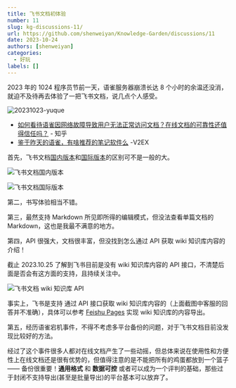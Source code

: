 ```yaml
---
title: 飞书文档初体验
number: 11
slug: kg-discussions-11/
url: https://github.com/shenweiyan/Knowledge-Garden/discussions/11
date: 2023-10-24
authors: [shenweiyan]
categories: 
  - 好玩
labels: []
---
```


2023 年的 1024 程序员节前一天，语雀服务器崩溃长达 8 个小时的余温还没消，就迫不及待再去体验了一把飞书文档，说几点个人感受。

<!-- more -->

![20231023-yuque](https://slab-1251708715.cos.ap-guangzhou.myqcloud.com/Gitbook/2023/20231023-yuque.png)

- [如何看待语雀因网络故障导致用户无法正常访问文档？在线文档的可靠性还值得信任吗？](https://www.zhihu.com/question/627418678) - 知乎
- [鉴于昨天的语雀，有啥推荐的笔记软件么](https://www.v2ex.com/t/984728) -V2EX


首先，飞书文档[国内版本](https://www.feishu.cn/)和[国际版本](https://www.larksuite.com/)的区别可不是一般的大。

![飞书文档国内版本](https://slab-1251708715.cos.ap-guangzhou.myqcloud.com/Gitbook/2023/feishu-cn-admin.png)

![飞书文档国际版本](https://slab-1251708715.cos.ap-guangzhou.myqcloud.com/Gitbook/2023/larksuite-admin.png)

第二，书写体验相当不错。

第三，最然支持 Markdown 所见即所得的编辑模式，但没法查看单篇文档的 Markdown，这也是我最不满意的地方。

第四，API 很强大，文档很丰富，但没找到怎么通过 API 获取 wiki 知识库内容的介绍！

截止 2023.10.25 了解到飞书目前是没有 wiki 知识库内容的 API 接口，不清楚后面是否会有这方面的支持，且持续关注中。

![飞书文档 wiki 知识库 API](https://slab-1251708715.cos.ap-guangzhou.myqcloud.com/KGarden/2023/feishu-wiki-api.png)

事实上，飞书是支持 通过 API 接口获取 wiki 知识库内容的（上面截图中客服的回答并不准确），具体可以参考 [Feishu Pages](https://github.com/longbridgeapp/feishu-pages#feishu-pages) 实现 wiki 知识库的内容导出。

第五，经历语雀宕机事件，不得不考虑多平台备份的问题，对于飞书文档目前没发现比较好的方法。

经过了这个事件很多人都对在线文档产生了一些动摇，但总体来说在使用性和方便性上在线文档还是很有优势的，但值得注意的是不能把所有的鸡蛋都放到一个篮子 —— 备份很重要！**通用格式** 和 **数据可控** 或者可以成为一个评判的基础，那些过于封闭不支持导出(甚至是批量导出)的平台基本可以放弃了。


<script src="https://giscus.app/client.js"
	data-repo="shenweiyan/Knowledge-Garden"
	data-repo-id="R_kgDOKgxWlg"
	data-mapping="number"
	data-term="11"
	data-reactions-enabled="1"
	data-emit-metadata="0"
	data-input-position="bottom"
	data-theme="light"
	data-lang="zh-CN"
	crossorigin="anonymous"
	async>
</script>

